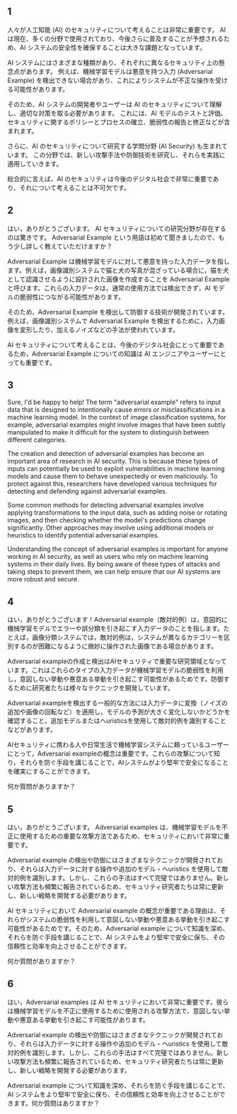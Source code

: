 ## 1
人々が人工知能 (AI) のセキュリティについて考えることは非常に重要です。 AI は現在、多くの分野で使用されており、今後さらに普及することが予想されるため、AI システムの安全性を確保することは大きな課題となっています。

AI システムにはさまざまな種類があり、それぞれに異なるセキュリティ上の懸念点があります。 例えば、機械学習モデルは悪意を持つ入力 (Adversarial Example) を検出できない場合があり、これによりシステムが不正な操作を受ける可能性があります。

そのため、AI システムの開発者やユーザーは AI のセキュリティについて理解し、適切な対策を取る必要があります。 これには、AI モデルのテストと評価、セキュリティに関するポリシーとプロセスの確立、脆弱性の報告と修正などが含まれます。

さらに、AI のセキュリティについて研究する学問分野 (AI Security) も生まれています。 この分野では、新しい攻撃手法や防御技術を研究し、それらを実践に適用していきます。

総合的に言えば、AI のセキュリティは今後のデジタル社会で非常に重要であり、それについて考えることは不可欠です。
## 2
はい，ありがとうございます。 AI セキュリティについての研究分野が存在するのは驚きです。 Adversarial Example という用語は初めて聞きましたので、もう少し詳しく教えていただけますか？

Adversarial Example は機械学習モデルに対して悪意を持った入力データを指します。例えば，画像識別システムで猫と犬の写真が混ざっている場合に，猫を犬として認識させるように設計された画像を作成することを Adversarial Example と呼びます。これらの入力データは，通常の使用方法では検出できず，AI モデルの脆弱性につながる可能性があります。

そのため，Adversarial Example を検出して防御する技術が開発されています。例えば，画像識別システムで Adversarial Example を検出するために，入力画像を変形したり，加えるノイズなどの手法が使われています。

AI セキュリティについて考えることは，今後のデジタル社会にとって重要であるため，Adversarial Example についての知識は AI エンジニアやユーザーにとっても重要です。
## 3
Sure, I'd be happy to help! The term "adversarial example" refers to input data that is designed to intentionally cause errors or misclassifications in a machine learning model. In the context of image classification systems, for example, adversarial examples might involve images that have been subtly manipulated to make it difficult for the system to distinguish between different categories.

The creation and detection of adversarial examples has become an important area of research in AI security. This is because these types of inputs can potentially be used to exploit vulnerabilities in machine learning models and cause them to behave unexpectedly or even maliciously. To protect against this, researchers have developed various techniques for detecting and defending against adversarial examples.

Some common methods for detecting adversarial examples involve applying transformations to the input data, such as adding noise or rotating images, and then checking whether the model's predictions change significantly. Other approaches may involve using additional models or heuristics to identify potential adversarial examples.

Understanding the concept of adversarial examples is important for anyone working in AI security, as well as users who rely on machine learning systems in their daily lives. By being aware of these types of attacks and taking steps to prevent them, we can help ensure that our AI systems are more robust and secure.
## 4
はい，ありがとうございます！Adversarial example（敵対的例）は，意図的に機械学習モデルでエラーや誤分類を引き起こす入力データのことを指します。たとえば，画像分類システムでは，敵対的例は，システムが異なるカテゴリーを区別するのが困難になるように微妙に操作された画像である場合があります。

Adversarial exampleの作成と検出はAIセキュリティで重要な研究領域となっています。これはこれらのタイプの入力データが機械学習モデルの脆弱性を利用し，意図しない挙動や悪意ある挙動を引き起こす可能性があるためです。防御するために研究者たちは様々なテクニックを開発しています。

Adversarial exampleを検出する一般的な方法には入力データに変換（ノイズの追加や画像の回転など）を適用し，モデルの予測が大きく変化しないかどうかを確認すること，追加モデルまたはヘuristicsを使用して敵対的例を識別することなどがあります。

AIセキュリティに携わる人や日常生活で機械学習システムに頼っているユーザーにとって，Adversarial exampleの概念は重要です。これらの攻撃について知り，それらを防ぐ手段を講じることで，AIシステムがより堅牢で安全になることを確実にすることができます。

何か質問がありますか？
## 5
はい，ありがとうございます。 Adversarial examples は、機械学習モデルを不正に使用するための重要な攻撃方法であるため、セキュリティにおいて非常に重要です。

Adversarial example の検出や防御にはさまざまなテクニックが開発されており、それらは入力データに対する操作や追加のモデル・ヘuristics を使用して敵対的例を識別します。しかし、これらの手法はすべて完璧ではありません。新しい攻撃方法も頻繁に報告されているため、セキュリティ研究者たちは常に更新し、新しい戦略を開発する必要があります。

AI セキュリティにおいて Adversarial example の概念が重要である理由は、それらがシステムの脆弱性を利用して意図しない挙動や悪意ある挙動を引き起こす可能性があるためです。そのため、Adversarial example について知識を深め、それらを防ぐ手段を講じることで、AI システムをより堅牢で安全に保ち、その信頼性と効率を向上させることができます。

何か質問がありますか？
## 6
はい，Adversarial examples は AI セキュリティにおいて非常に重要です。彼らは機械学習モデルを不正に使用するために使用される攻撃方法で、意図しない挙動や悪意ある挙動を引き起こす可能性があります。

Adversarial example の検出や防御にはさまざまなテクニックが開発されており、それらは入力データに対する操作や追加のモデル・ヘuristics を使用して敵対的例を識別します。しかし、これらの手法はすべて完璧ではありません。新しい攻撃方法も頻繁に報告されているため、セキュリティ研究者たちは常に更新し、新しい戦略を開発する必要があります。

Adversarial example について知識を深め、それらを防ぐ手段を講じることで、AI システムをより堅牢で安全に保ち、その信頼性と効率を向上させることができます。何か質問はありますか？
